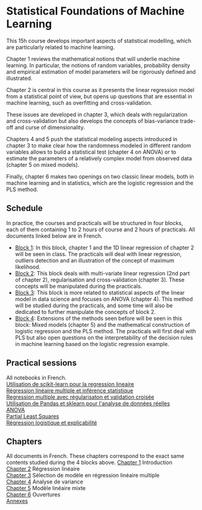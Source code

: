 # Statistical Foundations of Machine Learning

This 15h course develops important aspects of statistical modelling, which are particularly related to machine learning.

Chapter 1 reviews the mathematical notions that will underlie machine learning. In particular, the notions of random variables, probability density and empirical estimation of model parameters will be rigorously defined and illustrated.

Chapter 2 is central in this course as it presents the linear regression model from a statistical point of view, but opens up questions that are essential in machine learning, such as overfitting and cross-validation.

These issues are developed in chapter 3, which deals with regularization and cross-validation but also develops the concepts of bias-variance trade-off and curse of dimensionality.

Chapters 4 and 5 push the statistical modeling aspects introduced in chapter 3 to make clear how the randomness modeled in different random variables allows to build a statistical test (chapter 4 on ANOVA) or to estimate the parameters of a relatively complex model from observed data (chapter 5 on mixed models).

Finally, chapter 6 makes two openings on two classic linear models, both in machine learning and in statistics, which are the logistic regression and the PLS method.

## Schedule 

In practice, the courses and practicals will be structured in four blocks, each of them containing 1 to 2 hours of course and 2 hours of practicals. All documents linked below are in French.
- [Block 1](https://github.com/SupaeroDataScience/stat-ml/blob/master/cours/Bloc1.pdf): In this block, chapter 1 and the 1D linear regression of chapter 2 will be seen in class. The practicals will deal with linear regression, outliers detection and an illustration of the concept of maximum likelihood.
- [Block 2](https://github.com/SupaeroDataScience/stat-ml/blob/master/cours/Bloc2.pdf): This block deals with multi-variate linear regression (2nd part of chapter 2), regularisation and cross-validation (chapter 3). These concepts will be manipulated during the practicals.
- [Block 3](https://github.com/SupaeroDataScience/stat-ml/blob/master/cours/Bloc3.pdf): This block is more related to statistical aspects of the linear model in data science and focuses on ANOVA (chapter 4). This method will be studied during the practicals, and some time will also be dedicated to further manipulate the concepts of block 2.  
- [Block 4](https://github.com/SupaeroDataScience/stat-ml/blob/master/cours/Bloc4.pdf): Extensions of the methods seen before will be seen in this block: Mixed models (chapter 5) and the mathematical construction of logistic regression and the PLS method. The practicals will first deal with PLS but also open questions on the interpretability of the decision rules in machine learning based on the logistic regression example.

## Practical sessions

All notebooks in French.  
[Utilisation de scikit-learn pour la regression lineaire](https://github.com/SupaeroDataScience/stat-ml/blob/main/Exo1_SimpleRegression.ipynb.ipynb)  
[Régression linéaire multiple et inférence statistique](https://github.com/SupaeroDataScience/stat-ml/blob/master/tp/Exo2_RegressionMultiple.ipynb)  
[Regression multiple avec régularisaton et validation croisée](https://github.com/SupaeroDataScience/stat-ml/blob/master/tp/Exo3_RegressionMultipleReg.ipynb)  
[Utilisation de Pandas et sklearn pour l'analyse de données réelles](https://github.com/SupaeroDataScience/stat-ml/blob/master/tp/Exo4_RealDataAnalysis.ipynb)  
[ANOVA](https://github.com/SupaeroDataScience/stat-ml/blob/master/tp/Exo5_ANOVA.ipynb)  
[Partial Least Squares](https://github.com/SupaeroDataScience/stat-ml/blob/master/tp/Exo6_PLSregression.ipynb)  
[Régression logistique et explicabilité](https://github.com/SupaeroDataScience/stat-ml/blob/master/tp/Exo7_RegressionLogistique.ipynb)  

## Chapters

All documents in French. These chapters correspond to the exact same contents studied during the 4 blocks above.
[Chapter 1](https://github.com/SupaeroDataScience/stat-ml/blob/master/cours/Cours_Chap1.pdf) Introduction  
[Chapter 2](https://github.com/SupaeroDataScience/stat-ml/blob/master/cours/Cours_Chap2.pdf) Régression linéaire    
[Chapter 3](https://github.com/SupaeroDataScience/stat-ml/blob/master/cours/Cours_Chap3.pdf) Sélection de modèle en régression linéaire multiple  
[Chapter 4](https://github.com/SupaeroDataScience/stat-ml/blob/master/cours/Cours_Chap4.pdf) Analyse de variance  
[Chapter 5](https://github.com/SupaeroDataScience/stat-ml/blob/master/cours/Cours_Chap5.pdf) Modèle linéaire mixte  
[Chapter 6](https://github.com/SupaeroDataScience/stat-ml/blob/master/cours/Cours_Chap6.pdf) Ouvertures  
[Annexes](https://github.com/SupaeroDataScience/stat-ml/blob/master/cours/Cours_Chap7_Annexe.pdf)
